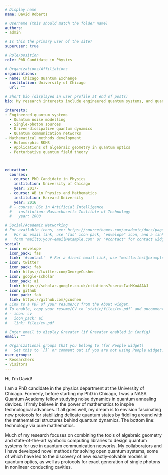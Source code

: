 ```yaml
---
# Display name
name: David Roberts

# Username (this should match the folder name)
authors:
- admin

# Is this the primary user of the site?
superuser: true

# Role/position
role: PhD Candidate in Physics

# Organizations/Affiliations
organizations:
- name: Chicago Quantum Exchange
  institution: University of Chicago
  url: ""

# Short bio (displayed in user profile at end of posts)
bio: My research interests include engineered quantum systems, and quantum noise.

interests:
- Engineered quantum systems
  - Quantum noise modelling
  - Single-photon sources
  - Driven-dissipative quantum dynamics
  - Quantum communication networks
- Mathematical methods development
  - Holomorphic RKHS
  - Applications of algebraic geometry in quantum optics
  - Perturbative quantum field theory



education:
  courses:
  - course: PhD Candidate in Physics
    institution: University of Chicago
    year: 2017-
  - course: AB in Physics and Mathematics
    institution: Harvard University
    year: 2016
  # - course: BSc in Artificial Intelligence
  #   institution: Massachusetts Institute of Technology
  #   year: 2008

# Social/Academic Networking
# For available icons, see: https://sourcethemes.com/academic/docs/page-builder/#icons
#   For an email link, use "fas" icon pack, "envelope" icon, and a link in the
#   form "mailto:your-email@example.com" or "#contact" for contact widget.
social:
- icon: envelope
  icon_pack: fas
  link: '#contact'  # For a direct email link, use "mailto:test@example.org".
- icon: twitter
  icon_pack: fab
  link: https://twitter.com/GeorgeCushen
- icon: google-scholar
  icon_pack: ai
  link: https://scholar.google.co.uk/citations?user=sIwtMXoAAAAJ
- icon: github
  icon_pack: fab
  link: https://github.com/gcushen
# Link to a PDF of your resume/CV from the About widget.
# To enable, copy your resume/CV to `static/files/cv.pdf` and uncomment the lines below.
# - icon: cv
#   icon_pack: ai
#   link: files/cv.pdf

# Enter email to display Gravatar (if Gravatar enabled in Config)
email: ""

# Organizational groups that you belong to (for People widget)
#   Set this to `[]` or comment out if you are not using People widget.
user_groups:
- Researchers
- Visitors
---
```


Hi, I’m David!

I am a PhD candidate in the physics department at the University of Chicago. Formerly, before starting my PhD in Chicago, I was a NASA Quantum Academy fellow studying noise dynamics in quantum annealing devices. I firmly believe in the power of mathematics to inspire technological advances. If all goes well, my dream is to envision fascinating new protocols for stabilizing delicate quantum states by fiddling around with the mathematical structures behind quantum dynamics. The bottom line: technology via pure mathematics. 

Much of my research focuses on combining the tools of algebraic geometry and state-of-the-art symbolic computing libraries to design quantum systems for use in quantum communication networks. My collaborators and I have developed novel methods for solving open quantum systems, some of which have led to the discovery of new exactly-solvable models in quantum optics, as well as protocols for exact generation of single photons in nonlinear conducting cavities.



